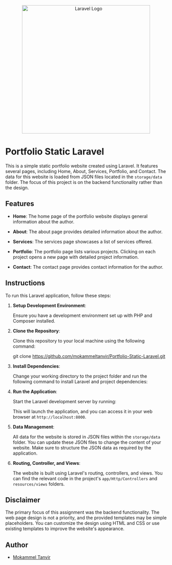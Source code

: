<p align="center"><a href="https://laravel.com" target="_blank"><img src="https://raw.githubusercontent.com/laravel/art/master/logo-lockup/5%20SVG/2%20CMYK/1%20Full%20Color/laravel-logolockup-cmyk-red.svg" width="400" alt="Laravel Logo"></a></p>

# Portfolio Static Laravel

This is a simple static portfolio website created using Laravel. It features several pages, including Home, About, Services, Portfolio, and Contact. The data for this website is loaded from JSON files located in the `storage/data` folder. The focus of this project is on the backend functionality rather than the design.

## Features

- **Home**: The home page of the portfolio website displays general information about the author.

- **About**: The about page provides detailed information about the author.

- **Services**: The services page showcases a list of services offered.

- **Portfolio**: The portfolio page lists various projects. Clicking on each project opens a new page with detailed project information.

- **Contact**: The contact page provides contact information for the author.

## Instructions

To run this Laravel application, follow these steps:

1. **Setup Development Environment**:

   Ensure you have a development environment set up with PHP and Composer installed.

2. **Clone the Repository**:

   Clone this repository to your local machine using the following command:

    git clone https://github.com/mokammeltanvir/Portfolio-Static-Laravel.git

3. **Install Dependencies**:

    Change your working directory to the project folder and run the following command to install Laravel and project dependencies:


4. **Run the Application**:

   Start the Laravel development server by running:


    This will launch the application, and you can access it in your web browser at `http://localhost:8000`.

5. **Data Management**:

    All data for the website is stored in JSON files within the `storage/data` folder. You can update these JSON files to change the content of your website. Make sure to structure the JSON data as required by the application.

6. **Routing, Controller, and Views**:

    The website is built using Laravel's routing, controllers, and views. You can find the relevant code in the project's `app/Http/Controllers` and `resources/views` folders.

## Disclaimer

The primary focus of this assignment was the backend functionality. The web page design is not a priority, and the provided templates may be simple placeholders. You can customize the design using HTML and CSS or use existing templates to improve the website's appearance.

## Author

- [Mokammel Tanvir](http://github.com/mokammeltanvir)


